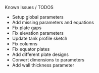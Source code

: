 Known Issues / TODOS

- Setup global parameters
- Add missing parameters and equations
- Fix plate gaps
- Fix elevation parameters
- Update tank profile sketch
- Fix columns
- Fix equator plates
- Add different plate designs
- Convert dimensions to parameters
- Add wall thickness parameter
